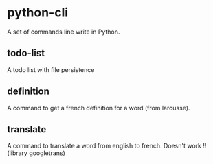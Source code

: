# python-cli
A set of commands line write in Python.

## todo-list

A todo list with file persistence

## definition

A command to get a french definition for a word (from larousse).

## translate

A command to translate a word from english to french. Doesn't work !! (library googletrans)
